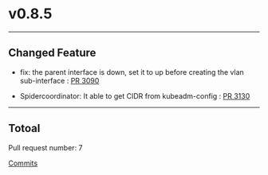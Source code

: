 
# v0.8.5

***

## Changed Feature

* fix: the parent interface is down, set it to up before creating the vlan sub-interface : [PR 3090](https://github.com/spidernet-io/spiderpool/pull/3090)

* Spidercoordinator: It able to get CIDR from kubeadm-config : [PR 3130](https://github.com/spidernet-io/spiderpool/pull/3130)



***

## Totoal 

Pull request number: 7

[ Commits ](https://github.com/spidernet-io/spiderpool/compare/v0.8.4...v0.8.5)

